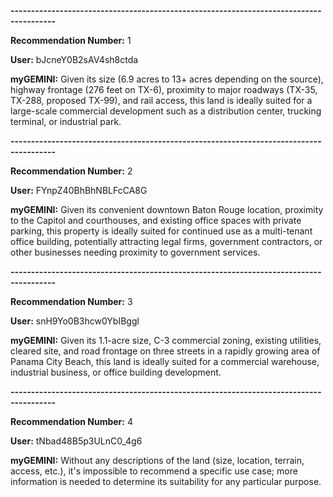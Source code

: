 **---------------------------------------------------------------------------------------** 

**Recommendation Number:** 1

**User:** bJcneY0B2sAV4sh8ctda

**myGEMINI:**
Given its size (6.9 acres to 13+ acres depending on the source), highway frontage (276 feet on TX-6), proximity to major roadways (TX-35, TX-288, proposed TX-99), and rail access, this land is ideally suited for a large-scale commercial development such as a distribution center, trucking terminal, or industrial park.


**---------------------------------------------------------------------------------------** 

**Recommendation Number:** 2

**User:** FYnpZ40BhBhNBLFcCA8G

**myGEMINI:**
Given its convenient downtown Baton Rouge location, proximity to the Capitol and courthouses, and existing office spaces with private parking, this property is ideally suited for continued use as a multi-tenant office building, potentially attracting legal firms, government contractors, or other businesses needing proximity to government services.


**---------------------------------------------------------------------------------------** 

**Recommendation Number:** 3

**User:** snH9Yo0B3hcw0YbIBggl

**myGEMINI:**
Given its 1.1-acre size, C-3 commercial zoning, existing utilities, cleared site, and road frontage on three streets in a rapidly growing area of Panama City Beach, this land is ideally suited for a commercial warehouse, industrial business, or office building development.


**---------------------------------------------------------------------------------------** 

**Recommendation Number:** 4

**User:** tNbad48B5p3ULnC0_4g6

**myGEMINI:**
Without any descriptions of the land (size, location, terrain, access, etc.), it's impossible to recommend a specific use case; more information is needed to determine its suitability for any particular purpose.


